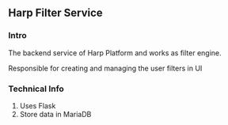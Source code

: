 ## Harp Filter Service

### Intro
The backend service of Harp Platform and works as filter engine.

Responsible for creating and managing the user filters in UI

### Technical Info
1. Uses Flask
2. Store data in MariaDB